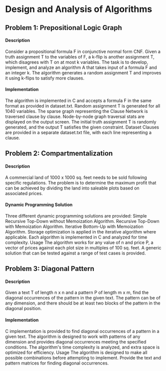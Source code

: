 # Design and Analysis of Algorithms

## Problem 1: Prepositional Logic Graph
#### Description 
Consider a propositional formula F in conjunctive normal form CNF. Given a truth assignment T to the variables of F, a k-flip is another assignment T, which disagrees with T on at most k variables. The task is to develop, implement, and analyze an algorithm A that takes input of a formula F and an integer k. The algorithm generates a random assignment T and improves it using k-flips to satisfy more clauses.

#### Implementation
The algorithm is implemented in C and accepts a formula F in the same format as provided in dataset.txt.
Random assignment T is generated for all 1040 variables.
The sparse graph representing the Clause Network is traversed clause by clause.
Node-by-node graph traversal stats are displayed on the output screen.
The initial truth assignment T is randomly generated, and the output T satisfies the given constraint.
Dataset
Clauses are provided in a separate dataset.txt file, with each line representing a clause.

## Problem 2: Compartmentalization
#### Description
A commercial land of 1000 x 1000 sq. feet needs to be sold following specific regulations. The problem is to determine the maximum profit that can be achieved by dividing the land into saleable plots based on associated prices.

#### Dynamic Programming Solution
Three different dynamic programming solutions are provided:
Simple Recursive Top-Down without Memoization Algorithm.
Recursive Top-Down with Memoization Algorithm.
Iterative Bottom-Up with Memoization Algorithm.
Storage optimization is applied in the iterative algorithm where applicable.
Each algorithm is implemented in C and analyzed for time complexity.
Usage
The algorithm works for any value of n and price P, a vector of prices against each plot size in multiples of 100 sq. feet.
A generic solution that can be tested against a range of test cases is provided.

## Problem 3: Diagonal Pattern
#### Description
Given a text T of length n x n and a pattern P of length m x m, find the diagonal occurrences of the pattern in the given text. The pattern can be of any dimension, and there should be at least two blocks of the pattern in the diagonal position.

#### Implementation
C implementation is provided to find diagonal occurrences of a pattern in a given text.
The algorithm is designed to work with patterns of any dimension and provides diagonal occurrences meeting the specified conditions.
The algorithm's time complexity is analyzed, and extra space is optimized for efficiency.
Usage
The algorithm is designed to make all possible combinations before attempting to implement.
Provide the text and pattern matrices for finding diagonal occurrences.
